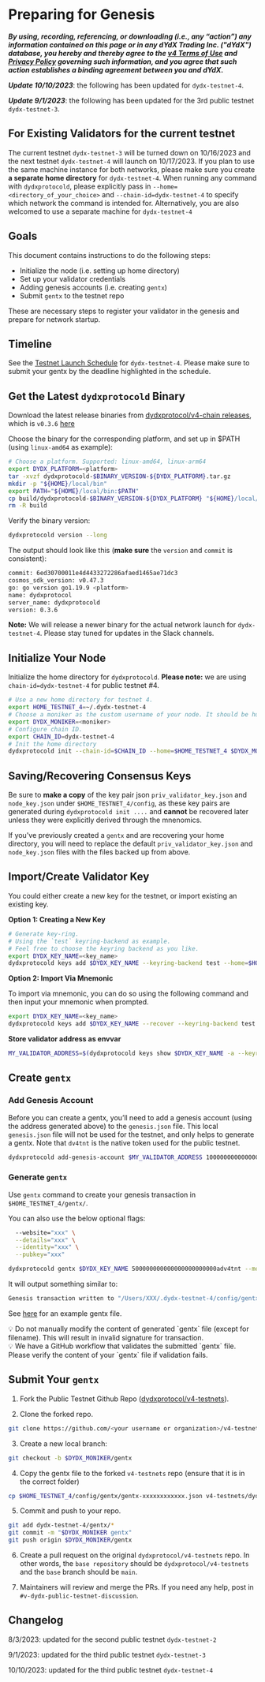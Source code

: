 # Preparing for Genesis

***By using, recording, referencing, or downloading (i.e., any “action”) any information contained on this page or in any dYdX Trading Inc. ("dYdX") database, you hereby and thereby agree to the [v4 Terms of Use](https://dydx.exchange/v4-terms) and [Privacy Policy](https://dydx.exchange/privacy) governing such information, and you agree that such action establishes a binding agreement between you and dYdX.***

***Update 10/10/2023***: the following has been updated for `dydx-testnet-4`.

***Update 9/1/2023***: the following has been updated for the 3rd public testnet `dydx-testnet-3`.

## For Existing Validators for the current testnet
The current testnet `dydx-testnet-3` will be turned down on 10/16/2023 and the next testnet `dydx-testnet-4` will launch on 10/17/2023. If you plan to use the same machine instance for both networks, please make sure you create **a separate home directory** for `dydx-testnet-4`. When running any command with `dydxprotocold`, please explicitly pass in `--home=<directory_of_your_choice>` and `--chain-id=dydx-testnet-4` to specify which network the command is intended for. Alternatively, you are also welcomed to use a separate machine for `dydx-testnet-4`

## Goals

This document contains instructions to do the following steps:

- Initialize the node (i.e. setting up home directory)
- Set up your validator credentials
- Adding genesis accounts (i.e. creating `gentx`)
- Submit `gentx` to the testnet repo

These are necessary steps to register your validator in the genesis and prepare for network startup.

## Timeline

See the [Testnet Launch Schedule](https://v4-teacher.vercel.app/testnets/schedule) for `dydx-testnet-4`. Please make sure to submit your gentx by the deadline highlighted in the schedule.

## Get the Latest `dydxprotocold` Binary

Download the latest release binaries from [dydxprotocol/v4-chain releases](https://github.com/dydxprotocol/v4-chain/releases), which is `v0.3.6` [here](https://github.com/dydxprotocol/v4-chain/releases/tag/protocol%2Fv0.3.6)

Choose the binary for the corresponding platform, and set up in $PATH (using `linux-amd64` as example):

```bash
# Choose a platform. Supported: linux-amd64, linux-arm64
export DYDX_PLATFORM=<platform>
tar -xvzf dydxprotocold-$BINARY_VERSION-${DYDX_PLATFORM}.tar.gz
mkdir -p "${HOME}/local/bin"
export PATH="${HOME}/local/bin:$PATH"
cp build/dydxprotocold-$BINARY_VERSION-${DYDX_PLATFORM} "${HOME}/local/bin/dydxprotocold"
rm -R build 
```

Verify the binary version:

```bash
dydxprotocold version --long
```

The output should look like this (**make sure** the `version` and `commit` is consistent):

```bash
commit: 6ed30700011e4d4433272286afaed1465ae71dc3
cosmos_sdk_version: v0.47.3
go: go version go1.19.9 <platform>
name: dydxprotocol
server_name: dydxprotocold
version: 0.3.6
```

**Note:** We will release a newer binary for the actual network launch for `dydx-testnet-4`. Please stay tuned for updates in the Slack channels.

## Initialize Your Node

Initialize the home directory for `dydxprotocold`. **Please note:** we are using `chain-id=dydx-testnet-4` for public testnet #4.

```bash
# Use a new home directory for testnet 4.
export HOME_TESTNET_4=~/.dydx-testnet-4
# Choose a moniker as the custom username of your node. It should be human-readable.
export DYDX_MONIKER=<moniker>
# Configure chain ID.
export CHAIN_ID=dydx-testnet-4
# Init the home directory
dydxprotocold init --chain-id=$CHAIN_ID --home=$HOME_TESTNET_4 $DYDX_MONIKER
```

## Saving/Recovering Consensus Keys

Be sure to **make a copy** of the key pair json `priv_validator_key.json` and `node_key.json` under `$HOME_TESTNET_4/config`, as these key pairs are generated during `dydxprotocold init ....` and **cannot** be recovered later unless they were explicitly derived through the mnenomics.

If you've previously created a `gentx` and are recovering your home directory, you will need to replace the default `priv_validator_key.json` and `node_key.json` files with the files backed up from above.

## Import/Create Validator Key

You could either create a new key for the testnet, or import existing an existing key. 

**Option 1: Creating a New Key**

```bash
# Generate key-ring. 
# Using the `test` keyring-backend as example. 
# Feel free to choose the keyring backend as you like. 
export DYDX_KEY_NAME=<key_name>
dydxprotocold keys add $DYDX_KEY_NAME --keyring-backend test --home=$HOME_TESTNET_4
```

**Option 2: Import Via Mnemonic**

To import via mnemonic, you can do so using the following command and then input your mnemonic when prompted.

```bash
export DYDX_KEY_NAME=<key_name>
dydxprotocold keys add $DYDX_KEY_NAME --recover --keyring-backend test --home=$HOME_TESTNET_4
```

**Store validator address as envvar**

```bash
MY_VALIDATOR_ADDRESS=$(dydxprotocold keys show $DYDX_KEY_NAME -a --keyring-backend test --home=$HOME_TESTNET_4)
```

## Create `gentx`

### Add Genesis Account

Before you can create a gentx, you’ll need to add a genesis account (using the address generated above) to the `genesis.json` file. This local `genesis.json` file will not be used for the testnet, and only helps to generate a gentx. Note that `dv4tnt` is the native token used for the public testnet.

```bash
dydxprotocold add-genesis-account $MY_VALIDATOR_ADDRESS 1000000000000000000000000adv4tnt --home=$HOME_TESTNET_4
```

### Generate `gentx`

Use `gentx` command to create your genesis transaction in `$HOME_TESTNET_4/gentx/`.

You can also use the below optional flags:

```bash
  --website="xxx" \
  --details="xxx" \
  --identity="xxx" \
  --pubkey="xxx"
```

```bash
dydxprotocold gentx $DYDX_KEY_NAME 500000000000000000000000adv4tnt --moniker $DYDX_MONIKER --keyring-backend test --chain-id $CHAIN_ID --home=$HOME_TESTNET_4
```

It will output something similar to:

```bash
Genesis transaction written to "/Users/XXX/.dydx-testnet-4/config/gentx/gentx-ae8a1fd5828866c435f9b559fad39e1bc19a06dc.json"
```

See [here](https://github.com/dydxprotocol/v4-testnets/blob/main/dydx-testnet-4/gentx/gentx-dydx-1.json) for an example gentx file.

<aside>
💡 Do not manually modify the content of generated `gentx` file (except for filename). This will result in invalid signature for transaction.

</aside>

<aside>
💡 We have a GitHub workflow that validates the submitted `gentx` file. Please verify the content of your `gentx` file if validation fails.

</aside>

## Submit Your `gentx`

1. Fork the Public Testnet Github Repo ([dydxprotocol/v4-testnets](https://github.com/dydxprotocol/v4-testnets)).
 
2. Clone the forked repo.

```bash
git clone https://github.com/<your username or organization>/v4-testnets.git
```

3. Create a new local branch:

```bash
git checkout -b $DYDX_MONIKER/gentx
```

4. Copy the gentx file to the forked `v4-testnets` repo (ensure that it is in the correct folder)

```bash
cp $HOME_TESTNET_4/config/gentx/gentx-xxxxxxxxxxxx.json v4-testnets/dydx-testnet-4/gentx/gentx-$DYDX_MONIKER.json
```

5. Commit and push to your repo.

```bash
git add dydx-testnet-4/gentx/*
git commit -m "$DYDX_MONIKER gentx"
git push origin $DYDX_MONIKER/gentx
```

6. Create a pull request on the original `dydxprotocol/v4-testnets` repo. In other words, the `base repository` should be `dydxprotocol/v4-testnets` and the `base` branch should be `main`. 

7. Maintainers will review and merge the PRs. If you need any help, post in `#v-dydx-public-testnet-discussion`.

## Changelog
8/3/2023: updated for the second public testnet `dydx-testnet-2`

9/1/2023: updated for the third public testnet `dydx-testnet-3`

10/10/2023: updated for the third public testnet `dydx-testnet-4`
